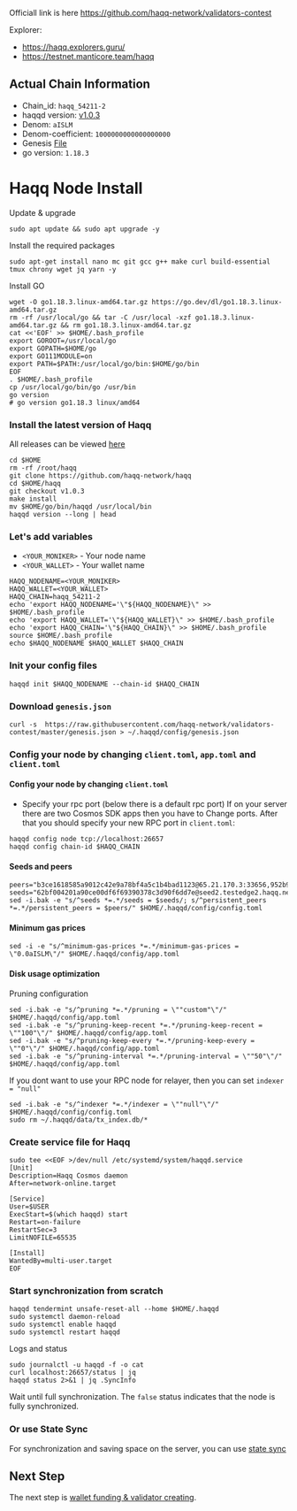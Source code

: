 Officiall link is here https://github.com/haqq-network/validators-contest

Explorer: 
  - https://haqq.explorers.guru/
  - https://testnet.manticore.team/haqq

## Actual Chain Information
- Chain_id: `haqq_54211-2`
- haqqd version: [v1.0.3](https://github.com/haqq-network/haqq/releases/tag/v1.0.3)
- Denom: `aISLM`
- Denom-coefficient: `1000000000000000000`
- Genesis [File](https://raw.githubusercontent.com/haqq-network/validators-contest/master/genesis.json)
- go version: `1.18.3`

 # Haqq Node Install
 Update & upgrade
```
sudo apt update && sudo apt upgrade -y
```
Install the required packages
```
sudo apt-get install nano mc git gcc g++ make curl build-essential tmux chrony wget jq yarn -y
```
Install GO
```
wget -O go1.18.3.linux-amd64.tar.gz https://go.dev/dl/go1.18.3.linux-amd64.tar.gz
rm -rf /usr/local/go && tar -C /usr/local -xzf go1.18.3.linux-amd64.tar.gz && rm go1.18.3.linux-amd64.tar.gz
cat <<'EOF' >> $HOME/.bash_profile
export GOROOT=/usr/local/go
export GOPATH=$HOME/go
export GO111MODULE=on
export PATH=$PATH:/usr/local/go/bin:$HOME/go/bin
EOF
. $HOME/.bash_profile
cp /usr/local/go/bin/go /usr/bin
go version
# go version go1.18.3 linux/amd64
```
### Install the latest version of Haqq
All releases can be viewed [here](https://github.com/haqq-network/haqq/releases/tag)
```
cd $HOME 
rm -rf /root/haqq
git clone https://github.com/haqq-network/haqq
cd $HOME/haqq
git checkout v1.0.3
make install
mv $HOME/go/bin/haqqd /usr/local/bin
haqqd version --long | head
```
### Let's add variables
- `<YOUR_MONIKER>` - Your node name
- `<YOUR_WALLET>` - Your wallet name
```
HAQQ_NODENAME=<YOUR_MONIKER>
HAQQ_WALLET=<YOUR_WALLET>
HAQQ_CHAIN=haqq_54211-2
echo 'export HAQQ_NODENAME='\"${HAQQ_NODENAME}\" >> $HOME/.bash_profile
echo 'export HAQQ_WALLET='\"${HAQQ_WALLET}\" >> $HOME/.bash_profile
echo 'export HAQQ_CHAIN='\"${HAQQ_CHAIN}\" >> $HOME/.bash_profile
source $HOME/.bash_profile
echo $HAQQ_NODENAME $HAQQ_WALLET $HAQQ_CHAIN
```
### Init your config files
```
haqqd init $HAQQ_NODENAME --chain-id $HAQQ_CHAIN
```
### Download `genesis.json`
```
curl -s  https://raw.githubusercontent.com/haqq-network/validators-contest/master/genesis.json > ~/.haqqd/config/genesis.json
```
### Config your node by changing `client.toml`, `app.toml` and `client.toml`
#### Config your node by changing `client.toml`
- Specify your rpc port (below there is a default rpc port)
If on your server there are two Cosmos SDK apps then you have to Change ports. After that you should specify your new RPC port in `client.toml`:
```
haqqd config node tcp://localhost:26657
haqqd config chain-id $HAQQ_CHAIN
```
#### Seeds and peers
```
peers="b3ce1618585a9012c42e9a78bf4a5c1b4bad1123@65.21.170.3:33656,952b9d918037bc8f6d52756c111d0a30a456b3fe@213.239.217.52:29656,85301989752fe0ca934854aecc6379c1ccddf937@65.109.49.111:26556,d648d598c34e0e58ec759aa399fe4534021e8401@109.205.180.81:29956,f2c77f2169b753f93078de2b6b86bfa1ec4a6282@141.95.124.150:20116,eaa6d38517bbc32bdc487e894b6be9477fb9298f@78.107.234.44:45656,37513faac5f48bd043a1be122096c1ea1c973854@65.108.52.192:36656,d2764c55607aa9e8d4cee6e763d3d14e73b83168@66.94.119.47:26656,fc4311f0109d5aed5fcb8656fb6eab29c15d1cf6@65.109.53.53:26656,297bf784ea674e05d36af48e3a951de966f9aa40@65.109.34.133:36656,bc8c24e9d231faf55d4c6c8992a8b187cdd5c214@65.109.17.86:32656"
seeds="62bf004201a90ce00df6f69390378c3d90f6dd7e@seed2.testedge2.haqq.network:26656,23a1176c9911eac442d6d1bf15f92eeabb3981d5@seed1.testedge2.haqq.network:26656"
sed -i.bak -e "s/^seeds *=.*/seeds = $seeds/; s/^persistent_peers *=.*/persistent_peers = $peers/" $HOME/.haqqd/config/config.toml
```
#### Minimum gas prices
```
sed -i -e "s/^minimum-gas-prices *=.*/minimum-gas-prices = \"0.0aISLM\"/" $HOME/.haqqd/config/app.toml
```
#### Disk usage optimization
Pruning configuration
```
sed -i.bak -e "s/^pruning *=.*/pruning = \""custom"\"/" $HOME/.haqqd/config/app.toml
sed -i.bak -e "s/^pruning-keep-recent *=.*/pruning-keep-recent = \""100"\"/" $HOME/.haqqd/config/app.toml
sed -i.bak -e "s/^pruning-keep-every *=.*/pruning-keep-every = \""0"\"/" $HOME/.haqqd/config/app.toml
sed -i.bak -e "s/^pruning-interval *=.*/pruning-interval = \""50"\"/" $HOME/.haqqd/config/app.toml
```
If you dont want to use your RPC node for relayer, then you can set `indexer = "null"`
```
sed -i.bak -e "s/^indexer *=.*/indexer = \""null"\"/" $HOME/.haqqd/config/config.toml
sudo rm ~/.haqqd/data/tx_index.db/*
```
### Create service file for Haqq
```
sudo tee <<EOF >/dev/null /etc/systemd/system/haqqd.service
[Unit]
Description=Haqq Cosmos daemon
After=network-online.target

[Service]
User=$USER
ExecStart=$(which haqqd) start
Restart=on-failure
RestartSec=3
LimitNOFILE=65535

[Install]
WantedBy=multi-user.target
EOF
```
### Start synchronization from scratch
```
haqqd tendermint unsafe-reset-all --home $HOME/.haqqd
sudo systemctl daemon-reload
sudo systemctl enable haqqd
sudo systemctl restart haqqd
```
Logs and status
```
sudo journalctl -u haqqd -f -o cat
curl localhost:26657/status | jq
haqqd status 2>&1 | jq .SyncInfo
```
Wait until full synchronization. The `false` status indicates that the node is fully synchronized.

### Or use State Sync
For synchronization and saving space on the server, you can use [state sync](https://github.com/AlexToTheSun/Validator_Activity/blob/main/State-Sync/Haqq-(haqq_54211-2).md)

## Next Step
The next step is [wallet funding & validator creating](https://github.com/AlexToTheSun/Validator_Activity/tree/main/Testnet-guides/Haqq/Wallet-Funding-Validator-Creating.md).

